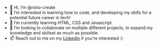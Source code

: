 - 👋 Hi, I’m @rsho-create
- 👀 I’m interested in learning how to code, and developing my skills for a potential future career in tech!
- 🌱 I’m currently learning HTML, CSS and Javascript.
- 💞️ I’m looking to collaborate on multiple different projects, to expand my knowledge and skillset as much as possible.
- 📫 Reach out to me on my <a href = "https://www.linkedin.com/in/robyn-shortland-063052171/">Linkedin</a> if you're interested :)

<!---
rsho-create/rsho-create is a ✨ special ✨ repository because its `README.md` (this file) appears on your GitHub profile.
You can click the Preview link to take a look at your changes.
--->
